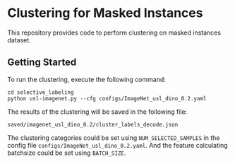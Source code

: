 # Clustering for Masked Instances

This repository provides code to perform clustering on masked instances dataset.

## Getting Started

To run the clustering, execute the following command:

```
cd selective_labeling
python usl-imagenet.py --cfg configs/ImageNet_usl_dino_0.2.yaml
```

The results of the clustering will be saved in the following file:

```
saved/imagenet_usl_dino_0.2/cluster_labels_decode.json
```

The clustering categories could be set using `NUM_SELECTED_SAMPLES` in the config file `configs/ImageNet_usl_dino_0.2.yaml`. And the feature calculating batchsize could be set using `BATCH_SIZE`.

